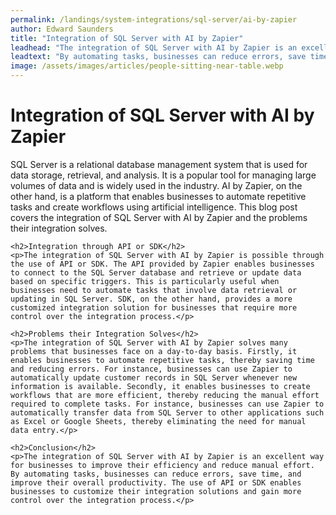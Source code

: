 ```yaml
---
permalink: /landings/system-integrations/sql-server/ai-by-zapier
author: Edward Saunders
title: "Integration of SQL Server with AI by Zapier"
leadhead: "The integration of SQL Server with AI by Zapier is an excellent way for businesses to improve their efficiency and reduce manual effort"
leadtext: "By automating tasks, businesses can reduce errors, save time, and improve their overall productivity. The use of API or SDK enables businesses to customize their integration solutions and gain more control over the integration process."
image: /assets/images/articles/people-sitting-near-table.webp
---
```

<div class="arttext">	<h1>Integration of SQL Server with AI by Zapier</h1>
	<p>SQL Server is a relational database management system that is used for data storage, retrieval, and analysis. It is a popular tool for managing large volumes of data and is widely used in the industry. AI by Zapier, on the other hand, is a platform that enables businesses to automate repetitive tasks and create workflows using artificial intelligence. This blog post covers the integration of SQL Server with AI by Zapier and the problems their integration solves.</p>

	<h2>Integration through API or SDK</h2>
	<p>The integration of SQL Server with AI by Zapier is possible through the use of API or SDK. The API provided by Zapier enables businesses to connect to the SQL Server database and retrieve or update data based on specific triggers. This is particularly useful when businesses need to automate tasks that involve data retrieval or updating in SQL Server. SDK, on the other hand, provides a more customized integration solution for businesses that require more control over the integration process.</p>

	<h2>Problems their Integration Solves</h2>
	<p>The integration of SQL Server with AI by Zapier solves many problems that businesses face on a day-to-day basis. Firstly, it enables businesses to automate repetitive tasks, thereby saving time and reducing errors. For instance, businesses can use Zapier to automatically update customer records in SQL Server whenever new information is available. Secondly, it enables businesses to create workflows that are more efficient, thereby reducing the manual effort required to complete tasks. For instance, businesses can use Zapier to automatically transfer data from SQL Server to other applications such as Excel or Google Sheets, thereby eliminating the need for manual data entry.</p>

	<h2>Conclusion</h2>
	<p>The integration of SQL Server with AI by Zapier is an excellent way for businesses to improve their efficiency and reduce manual effort. By automating tasks, businesses can reduce errors, save time, and improve their overall productivity. The use of API or SDK enables businesses to customize their integration solutions and gain more control over the integration process.</p>

</div>